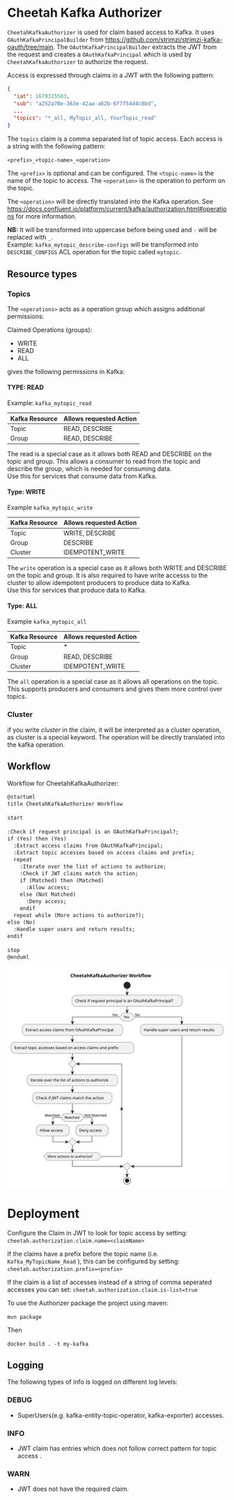 # Cheetah Kafka Authorizer

`CheetahKafkaAuthorizer` is used for claim based access to Kafka. It uses `OAuthKafkaPrincipalBuilder` from <https://github.com/strimzi/strimzi-kafka-oauth/tree/main>. The `OAuthKafkaPrincipalBuilder` extracts the JWT from the request and creates a `OAuthKafkaPrincipal` which is used by `CheetahKafkaAuthorizer` to authorize the request.

Access is expressed through claims in a JWT with the following pattern:

```json
{
  "iat": 1679325503,
  "sub": "a252a70e-363e-42aa-a62b-6f7f54d4c8bd",
  ...
  "topics": "*_all, MyTopic_all, YourTopic_read"
}
```

The `topics` claim is a comma separated list of topic access. Each access is a string with the following pattern:

`<prefix>_<topic-name>_<operation>`

The `<prefix>` is optional and can be configured. The `<topic-name>` is the name of the topic to access. The `<operation>` is the operation to perform on the topic.

The `<operation>` will be directly translated into the Kafka operation. See <https://docs.confluent.io/platform/current/kafka/authorization.html#operations> for more information.  

**NB:** It will be transformed into uppercase before being used and `-` will be replaced with `_`.  
Example: `kafka_mytopic_describe-configs` will be transformed into `DESCRIBE_CONFIGS` ACL operation for the topic called `mytopic`.

## Resource types

### Topics

The `<operations>` acts as a operation group which assigns additional permissions:

Claimed Operations (groups): 
* WRITE
* READ
* ALL

gives the following permissions in Kafka:

#### TYPE: READ

Example: `kafka_mytopic_read`

| Kafka Resource | Allows requested Action |
| -------------- | ----------------------- |
| Topic          | READ, DESCRIBE          |
| Group          | READ, DESCRIBE          |

The read is a special case as it allows both READ and DESCRIBE on the topic and group. This allows a consumer to read from the topic and describe the group, which is needed for consuming data.  
Use this for services that consume data from Kafka.

#### Type: WRITE

Example `kafka_mytopic_write`

| Kafka Resource | Allows requested Action |
| -------------- | ----------------------- |
| Topic          | WRITE, DESCRIBE         |
| Group          | DESCRIBE                |
| Cluster        | IDEMPOTENT_WRITE        |

The `write` operation is a special case as it allows both WRITE and DESCRIBE on the topic and group. It is also required to have write accesss to the cluster to allow idempotent producers to produce data to Kafka.  
Use this for services that produce data to Kafka.

#### Type: ALL

Example `kafka_mytopic_all`

| Kafka Resource | Allows requested Action |
| -------------- | ----------------------- |
| Topic          | *                       |
| Group          | READ, DESCRIBE          |
| Cluster        | IDEMPOTENT_WRITE        |

The `all` operation is a special case as it allows all operations on the topic. This supports producers and consumers and gives them more control over topics.

### Cluster

if you write <prefix>_cluster_<operation> in the claim, it will be interpreted as a cluster operation, as cluster is a special keyword. The operation will be directly translated into the kafka operation. 

## Workflow

Workflow for CheetahKafkaAuthorizer:

```plantuml:cheetahkafkaauthorizer-workflow
@startuml
title CheetahKafkaAuthorizer Workflow

start

:Check if request principal is an OAuthKafkaPrincipal?;
if (Yes) then (Yes)
  :Extract access claims from OAuthKafkaPrincipal;
  :Extract topic accesses based on access claims and prefix;
  repeat
    :Iterate over the list of actions to authorize;
    :Check if JWT claims match the action;
    if (Matched) then (Matched)
      :Allow access;
    else (Not Matched)
      :Deny access;
    endif
  repeat while (More actions to authorize?);
else (No)
  :Handle super users and return results;
endif

stop
@enduml
```

![](./docs/cheetahkafkaauthorizer-workflow.svg)


# Deployment

Configure the Claim in JWT to look for topic access by setting:
`cheetah.authorization.claim.name=<claimName>`

If the claims have a prefix before the topic name (i.e. `Kafka_MyTopicName_Read` ), this can be configured by setting:
`cheetah.authorization.prefix=<prefix>`

If the claim is a list of accesses instead of a string of comma seperated accesses you can set:
`cheetah.authorization.claim.is-list=true`

To use the Authorizer package the project using maven:

`mvn package`

Then

`docker build . -t my-kafka`

## Logging
The following types of info is logged on different log levels:
### DEBUG
* SuperUsers(e.g. kafka-entity-topic-operator, kafka-exporter) accesses.
### INFO
* JWT claim has entries which does not follow correct pattern for topic access <prefix>_<topic-name>_<operation>.
### WARN
* JWT does not have the required claim.
